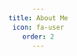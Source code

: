 ```yaml
---
title: About Me
icon: fa-user
order: 2
---
```



  
<head> 
    <style>
        body {
            margin: 20px;
            text-align: center;
        }
       
        img {
            float: left; 
            margin: 5px;
        }
        
    </style>
</head>



<img src="/assets/images/AdamWattsNEW_slack.jpg" width="182" height="200",align="left",style=”margin: 0px 0px 0px 10px;”/> 
<p> 
  I am a Postdoctoral Research Associate at the International Centre for Radio Astronomy Research, located at The University of Western Australia. 
  My research is focused on understanding how the evolution of galaxies impacts their gas content - the fuel for forming new stars.
</p>
